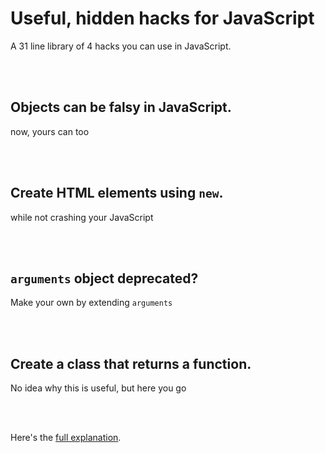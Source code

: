 # Useful, hidden hacks for JavaScript
A 31 line library of 4 hacks you can use in JavaScript.

  
<br><br>
  
## Objects can be falsy in JavaScript.
now, yours can too  
  
<br><br>
  
## Create HTML elements using `new`.
while not crashing your JavaScript  
  
<br><br>
  
## `arguments` object deprecated?
Make your own by extending `arguments`  
  
<br><br>
  
## Create a class that returns a function.
No idea why this is useful, but here you go
  
<br><br>
  
Here's the [full explanation](https://github.com/VSADX/exotic-classes-falsy-objects/wiki). 
